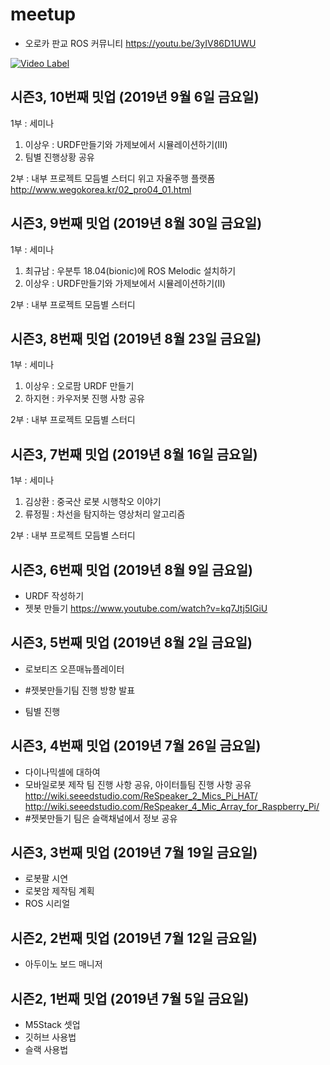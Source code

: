 # meetup
- 오로카 판교 ROS 커뮤니티
https://youtu.be/3yIV86D1UWU


[![Video Label](http://img.youtube.com/vi/3yIV86D1UWU/0.jpg)](https://youtu.be/3yIV86D1UWU?t=0s) 

## 시즌3, 10번째 밋업 (2019년 9월 6일 금요일)
1부 : 세미나
1) 이상우 : URDF만들기와 가제보에서 시뮬레이션하기(III)
2) 팀별 진행상황 공유

2부 : 내부 프로젝트 모듬별 스터디
위고 자율주행 플랫폼
http://www.wegokorea.kr/02_pro04_01.html



## 시즌3, 9번째 밋업 (2019년 8월 30일 금요일)
1부 : 세미나
1) 최규남 : 우분투 18.04(bionic)에 ROS Melodic 설치하기
2) 이상우 : URDF만들기와 가제보에서 시뮬레이션하기(II)

2부 : 내부 프로젝트 모듬별 스터디

## 시즌3, 8번째 밋업 (2019년 8월 23일 금요일)
1부 : 세미나
1) 이상우 : 오로팜 URDF 만들기
2) 하지현 : 카우저봇 진행 사항 공유

2부 : 내부 프로젝트 모듬별 스터디


## 시즌3, 7번째 밋업 (2019년 8월 16일 금요일)
1부 : 세미나
1) 김상환 : 중국산 로봇 시행착오 이야기
2) 류정필 : 차선을 탐지하는 영상처리 알고리즘

2부 : 내부 프로젝트 모듬별 스터디


## 시즌3, 6번째 밋업 (2019년 8월 9일 금요일)
- URDF 작성하기
- 젯봇 만들기
https://www.youtube.com/watch?v=kq7Jtj5IGiU


## 시즌3, 5번째 밋업 (2019년 8월 2일 금요일)
- 로보티즈 오픈매뉴플레이터
- #젯봇만들기팀 진행 방향 발표

- 팀별 진행


## 시즌3, 4번째 밋업 (2019년 7월 26일 금요일)
- 다이나믹셀에 대하여
- 모바일로봇 제작 팀 진행 사항 공유, 아이터틀팀 진행 사항 공유
http://wiki.seeedstudio.com/ReSpeaker_2_Mics_Pi_HAT/
http://wiki.seeedstudio.com/ReSpeaker_4_Mic_Array_for_Raspberry_Pi/
- #젯봇만들기 팀은 슬랙채널에서 정보 공유

## 시즌3, 3번째 밋업 (2019년 7월 19일 금요일)
- 로봇팔 시연
- 로봇암 제작팀 계획
- ROS 시리얼

## 시즌2, 2번째 밋업 (2019년 7월 12일 금요일)
- 아두이노 보드 매니저

## 시즌2, 1번째 밋업 (2019년 7월 5일 금요일)
- M5Stack 셋업
- 깃허브 사용법
- 슬랙 사용법
